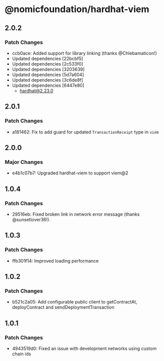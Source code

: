 # @nomicfoundation/hardhat-viem

## 2.0.2

### Patch Changes

- ccb0ace: Added support for library linking (thanks @Chlebamaticon!)
- Updated dependencies [22bcbf5]
- Updated dependencies [2c533f0]
- Updated dependencies [3203639]
- Updated dependencies [5d7a604]
- Updated dependencies [3c6de8f]
- Updated dependencies [6447e80]
  - hardhat@2.23.0

## 2.0.1

### Patch Changes

- a181462: Fix to add guard for updated `TransactionReceipt` type in `viem`

## 2.0.0

### Major Changes

- e4b1c07b7: Upgraded hardhat-viem to support viem@2

## 1.0.4

### Patch Changes

- 29516eb: Fixed broken link in network error message (thanks @sunsetlover36!).

## 1.0.3

### Patch Changes

- ffb301f14: Improved loading performance

## 1.0.2

### Patch Changes

- b521c2a05: Add configurable public client to getContractAt, deployContract and sendDeploymentTransaction

## 1.0.1

### Patch Changes

- 4943519d0: Fixed an issue with development networks using custom chain ids
